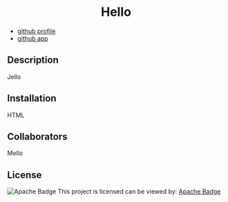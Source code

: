 
# <center align=center>Hello</center>

* [github profile](https://github.com/malhill?tab=repositories)
* [github app](malhill.github.io/undefined/)

## Description
Jello

## Installation
HTML

## Collaborators
Mello

## License

  ![Apache Badge](https://shields.io/badge/license-Apache-green)
  This project is licensed can be viewed by: [Apache Badge](https://choosealicense.com/licenses/Apache)
  

